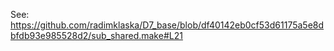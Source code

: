 See: https://github.com/radimklaska/D7_base/blob/df40142eb0cf53d61175a5e8dbfdb93e985528d2/sub_shared.make#L21 
